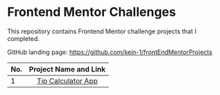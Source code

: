 # Frontend Mentor Challenges

This repository contains Frontend Mentor challenge projects that I completed.


GitHub landing page: https://github.com/kein-1/frontEndMentorProjects


| No. |     Project Name and Link                           |       
| --- |:---------------------------------------------------:| 
| 1   | [Tip Calculator App](https://tip-calculator-app-eb8.pages.dev/)      

